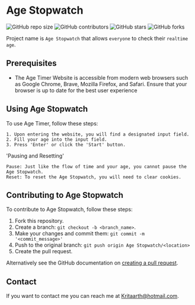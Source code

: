 # Age Stopwatch

![GitHub repo size](https://img.shields.io/github/repo-size/Kritaarth/age_stopwatch)
![GitHub contributors](https://img.shields.io/github/contributors/Kritaarth/age_stopwatch)
![GitHub stars](https://img.shields.io/github/stars/Kritaarth/age_stopwatch)
![GitHub forks](https://img.shields.io/github/forks/Kritaarth/age_stopwatch)

Project name is `Age Stopwatch` that allows `everyone` to check their `realtime age`.


## Prerequisites

* The Age Timer Website is accessible from modern web browsers such as Google Chrome, Brave, Mozilla Firefox, and Safari. Ensure that your browser is up to date for the best user experience


## Using Age Stopwatch

To use Age Timer, follow these steps:

```
1. Upon entering the website, you will find a designated input field.
2. Fill your age into the input field.
3. Press 'Enter' or click the 'Start' button.

```

'Pausing and Resetting'
```
Pause: Just like the flow of time and your age, you cannot pause the Age Stopwatch.
Reset: To reset the Age Stopwatch, you will need to clear cookies.
```

## Contributing to Age Stopwatch

To contribute to Age Stopwatch, follow these steps:

1. Fork this repository.
2. Create a branch: `git checkout -b <branch_name>`.
3. Make your changes and commit them: `git commit -m '<commit_message>'`
4. Push to the original branch: `git push origin Age Stopwatch/<location>`
5. Create the pull request.

Alternatively see the GitHub documentation on [creating a pull request](https://help.github.com/en/github/collaborating-with-issues-and-pull-requests/creating-a-pull-request).


## Contact

If you want to contact me you can reach me at <Kritaarth@hotmail.com>.

